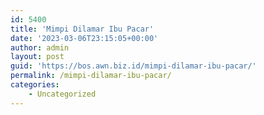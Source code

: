 ```yaml
---
id: 5400
title: 'Mimpi Dilamar Ibu Pacar'
date: '2023-03-06T23:15:05+00:00'
author: admin
layout: post
guid: 'https://bos.awn.biz.id/mimpi-dilamar-ibu-pacar/'
permalink: /mimpi-dilamar-ibu-pacar/
categories:
    - Uncategorized
---
```


